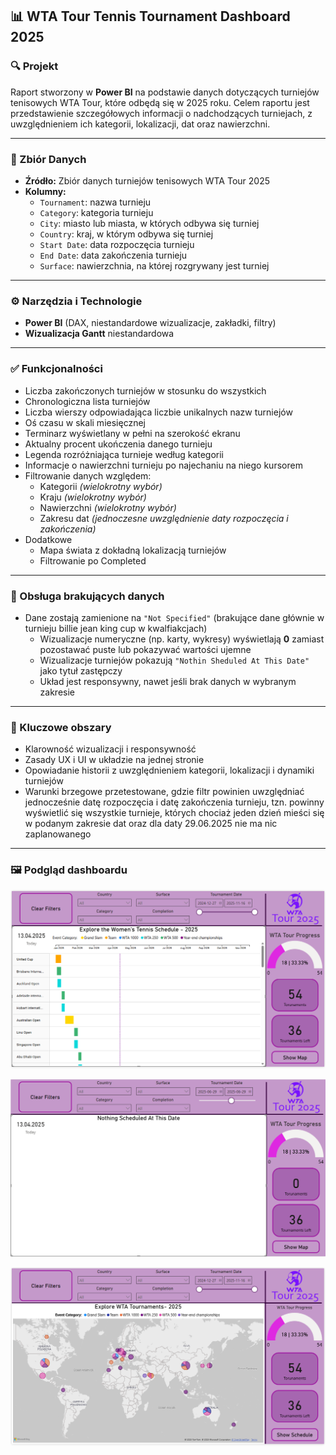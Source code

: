 ## 📊 WTA Tour Tennis Tournament Dashboard 2025

### 🔍 Projekt
Raport stworzony w **Power BI** na podstawie danych dotyczących turniejów tenisowych WTA Tour, które odbędą się w 2025 roku. Celem raportu jest przedstawienie szczegółowych informacji o nadchodzących turniejach, z uwzględnieniem ich kategorii, lokalizacji, dat oraz nawierzchni.

---

### 📁 Zbiór Danych
- **Źródło:** Zbiór danych turniejów tenisowych WTA Tour 2025  
- **Kolumny:**  
  - `Tournament`: nazwa turnieju  
  - `Category`: kategoria turnieju  
  - `City`: miasto lub miasta, w których odbywa się turniej  
  - `Country`: kraj, w którym odbywa się turniej  
  - `Start Date`: data rozpoczęcia turnieju  
  - `End Date`: data zakończenia turnieju  
  - `Surface`: nawierzchnia, na której rozgrywany jest turniej

---

### ⚙️ Narzędzia i Technologie
- **Power BI** (DAX, niestandardowe wizualizacje, zakładki, filtry)
- **Wizualizacja Gantt** niestandardowa 

---

### ✅ Funkcjonalności
- Liczba zakończonych turniejów w stosunku do wszystkich
- Chronologiczna lista turniejów
- Liczba wierszy odpowiadająca liczbie unikalnych nazw turniejów
- Oś czasu w skali miesięcznej
- Terminarz wyświetlany w pełni na szerokość ekranu
- Aktualny procent ukończenia danego turnieju
- Legenda rozróżniająca turnieje według kategorii
- Informacje o nawierzchni turnieju po najechaniu na niego kursorem
- Filtrowanie danych względem:
  - Kategorii *(wielokrotny wybór)*
  - Kraju *(wielokrotny wybór)*
  - Nawierzchni *(wielokrotny wybór)*
  - Zakresu dat *(jednoczesne uwzględnienie daty rozpoczęcia i zakończenia)*
- Dodatkowe
  - Mapa świata z dokładną lokalizacją turniejów
  - Filtrowanie po Completed
---

### 🧩 Obsługa brakujących danych
- Dane zostają zamienione na `"Not Specified"` (brakujące dane głównie w turnieju billie jean king cup w kwalfiakcjach)
  - Wizualizacje numeryczne (np. karty, wykresy) wyświetlają **0** zamiast pozostawać puste lub pokazywać wartości ujemne
  - Wizualizacje turniejów pokazują `"Nothin Sheduled At This Date"` jako tytuł zastępczy
  - Układ jest responsywny, nawet jeśli brak danych w wybranym zakresie

---

### 🌟 Kluczowe obszary
- Klarowność wizualizacji i responsywność
- Zasady UX i UI w układzie na jednej stronie
- Opowiadanie historii z uwzględnieniem kategorii, lokalizacji i dynamiki turniejów
- Warunki brzegowe przetestowane, gdzie filtr powinien uwzględniać jednocześnie datę rozpoczęcia i datę zakończenia turnieju, tzn. powinny wyświetlić się wszystkie turnieje, których chociaż jeden dzień mieści się w podanym zakresie dat oraz dla daty 29.06.2025 nie ma nic zaplanowanego
---

### 🖼️ Podgląd dashboardu
<p align="center">
  <img src="MainPage.png" alt="WTA Tour Tennis Tournament Power BI Dashboard Screenshot" width="700"/>
</p>

<p align="center">
  <img src="NothingScheduled.png" alt="WTA Tour Tennis Tournament Power BI Dashboard Screenshot" width="700"/>
</p>

<p align="center">
  <img src="MapPage.png" alt="WTA Tour Tennis Tournament Power BI Dashboard Screenshot" width="700"/>
</p>
